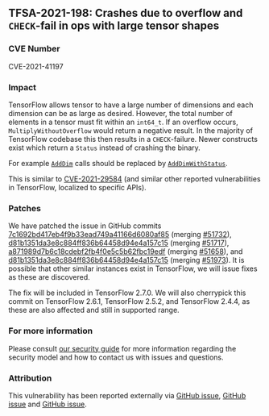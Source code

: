 ## TFSA-2021-198: Crashes due to overflow and `CHECK`-fail in ops with large tensor shapes

### CVE Number
CVE-2021-41197

### Impact
TensorFlow allows tensor to have a large number of dimensions and each dimension can be as large as desired. However, the total number of elements in a tensor must fit within an `int64_t`. If an overflow occurs, `MultiplyWithoutOverflow` would return a negative result. In the majority of TensorFlow codebase this then results in a `CHECK`-failure. Newer constructs exist which return a `Status` instead of crashing the binary.

For example [`AddDim`](https://github.com/tensorflow/tensorflow/blob/0b6b491d21d6a4eb5fbab1cca565bc1e94ca9543/tensorflow/core/framework/tensor_shape.cc#L395-L408) calls should be replaced by [`AddDimWithStatus`](https://github.com/tensorflow/tensorflow/blob/0b6b491d21d6a4eb5fbab1cca565bc1e94ca9543/tensorflow/core/framework/tensor_shape.cc#L410-L440).

This is similar to [CVE-2021-29584](https://github.com/tensorflow/tensorflow/blob/3a74f0307236fe206b046689c4d76f57c9b74eee/tensorflow/security/advisory/tfsa-2021-071.md) (and similar other reported vulnerabilities in TensorFlow, localized to specific APIs).

### Patches
We have patched the issue in GitHub commits [7c1692bd417eb4f9b33ead749a41166d6080af85](https://github.com/tensorflow/tensorflow/commit/7c1692bd417eb4f9b33ead749a41166d6080af85) (merging [#51732](https://github.com/tensorflow/tensorflow/pull/51732)), [d81b1351da3e8c884ff836b64458d94e4a157c15](https://github.com/tensorflow/tensorflow/commit/d81b1351da3e8c884ff836b64458d94e4a157c15) (merging [#51717](https://github.com/tensorflow/tensorflow/pull/51717)), [a871989d7b6c18cdebf2fb4f0e5c5b62fbc19edf](https://github.com/tensorflow/tensorflow/commit/a871989d7b6c18cdebf2fb4f0e5c5b62fbc19edf) (merging [#51658](https://github.com/tensorflow/tensorflow/pull/51658)), and [d81b1351da3e8c884ff836b64458d94e4a157c15](https://github.com/tensorflow/tensorflow/commit/d81b1351da3e8c884ff836b64458d94e4a157c15) (merging [#51973](https://github.com/tensorflow/tensorflow/pull/51973)). It is possible that other similar instances exist in TensorFlow, we will issue fixes as these are discovered.

The fix will be included in TensorFlow 2.7.0. We will also cherrypick this commit on TensorFlow 2.6.1, TensorFlow 2.5.2, and TensorFlow 2.4.4, as these are also affected and still in supported range.

### For more information
Please consult [our security guide](https://github.com/tensorflow/tensorflow/blob/master/SECURITY.md) for more information regarding the security model and how to contact us with issues and questions.

### Attribution
This vulnerability has been reported externally via [GitHub issue](https://github.com/tensorflow/tensorflow/issues/46890), [GitHub issue](https://github.com/tensorflow/tensorflow/issues/51618) and [GitHub issue](https://github.com/tensorflow/tensorflow/issues/51908).
